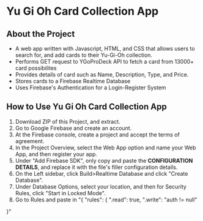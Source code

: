 # Yu Gi Oh Card Collection App
## About the Project
- A web app written with Javascript, HTML, and CSS that allows users to search for, and add cards to their Yu-Gi-Oh collection.
- Performs GET request to YGoProDeck API to fetch a card from 13000+ card possibilites
- Provides details of card such as Name, Description, Type, and Price. 
- Stores cards to a Firebase Realtime Database
- Uses Firebase's Authentication for a Login-Register System

## How to Use Yu Gi Oh Card Collection App
1. Download ZIP of this Project, and extract.
2. Go to Google Firebase and create an account.
3. At the Firebase console, create a project and accept the terms of agreement.
4. In the Project Overview, select the Web App option and name your Web App, and then register your app.
5. Under "Add Firebase SDK", only copy and paste the **CONFIGURATION DETAILS**, and replace it with the file's filler configuration details.
6. On the Left sidebar, click Build>Realtime Database and click "Create Database".
7. Under Database Options, select your location, and then for Security Rules, click "Start in Locked Mode".
8. Go to Rules and paste in "{
  "rules": {
    ".read": true,
    ".write": "auth != null"

  }"


